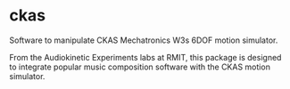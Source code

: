 # ckas #
Software to manipulate CKAS Mechatronics W3s 6DOF motion simulator.   

From the Audiokinetic Experiments labs at RMIT, this package is designed to integrate popular music 
composition software with the CKAS motion simulator.
